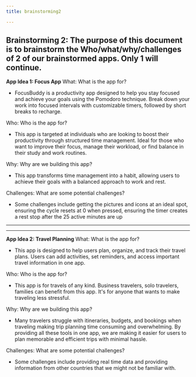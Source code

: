 ```yaml
---
title: brainstorming2

---
```


Brainstorming 2: The purpose of this document is to brainstorm the Who/what/why/challenges of 2 of our brainstormed apps. Only 1 will continue.
---

**App Idea 1: Focus App**
What: What is the app for?
* FocusBuddy is a productivity app designed to help you stay focused and achieve your goals using the Pomodoro technique. Break down your work into focused intervals with customizable timers, followed by short breaks to recharge. 

Who: Who is the app for?
* This app is targeted at individuals who are looking to boost their productivity through structured time management. Ideal for those who want to improve their focus, manage their workload, or find balance in their study and work routines.


Why: Why are we building this app?
* This app transforms time management into a habit, allowing users to achieve their goals with a balanced approach to work and rest.


Challenges: What are some potential challenges?
* Some challenges include getting the pictures and icons at an ideal spot, ensuring the cycle resets at 0 when pressed, ensuring the timer creates a rest stop after the 25 active minutes are up


---
---


**App Idea 2: Travel Planning**
What: What is the app for?
* This app is designed to help users plan, organize, and track their travel plans. Users can add activities, set reminders, and access important travel information in one app.

Who: Who is the app for?
* This app is for travels of any kind. Business travelers, solo travelers, families can benefit from this app. It's for anyone that wants to make traveling less stressful.


Why: Why are we building this app?
* Many travelers struggle with itineraries, budgets, and bookings when traveling making trip planning time consuming and overwhelming. By providing all these tools in one app, we are making it easier for users to plan memorable and efficient trips with minimal hassle.


Challenges: What are some potential challenges?
* Some challenges include providing real time data and providing information from other countries that we might not be familiar with.



